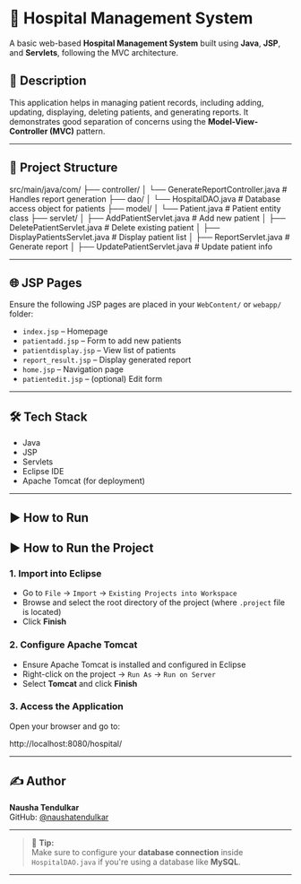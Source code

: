 # 🏥 Hospital Management System

A basic web-based **Hospital Management System** built using **Java**, **JSP**, and **Servlets**, following the MVC architecture.

## 📌 Description

This application helps in managing patient records, including adding, updating, displaying, deleting patients, and generating reports. It demonstrates good separation of concerns using the **Model-View-Controller (MVC)** pattern.

---

## 📁 Project Structure

src/main/java/com/
├── controller/
│ └── GenerateReportController.java # Handles report generation
├── dao/
│ └── HospitalDAO.java # Database access object for patients
├── model/
│ └── Patient.java # Patient entity class
├── servlet/
│ ├── AddPatientServlet.java # Add new patient
│ ├── DeletePatientServlet.java # Delete existing patient
│ ├── DisplayPatientsServlet.java # Display patient list
│ ├── ReportServlet.java # Generate report
│ ├── UpdatePatientServlet.java # Update patient info

---

## 🌐 JSP Pages

Ensure the following JSP pages are placed in your `WebContent/` or `webapp/` folder:

- `index.jsp` – Homepage
- `patientadd.jsp` – Form to add new patients
- `patientdisplay.jsp` – View list of patients
- `report_result.jsp` – Display generated report
- `home.jsp` – Navigation page
- `patientedit.jsp` – (optional) Edit form

---

## 🛠️ Tech Stack

- Java
- JSP
- Servlets
- Eclipse IDE
- Apache Tomcat (for deployment)

---

## ▶️ How to Run

## ▶️ How to Run the Project

### 1. Import into Eclipse

- Go to `File` → `Import` → `Existing Projects into Workspace`
- Browse and select the root directory of the project (where `.project` file is located)
- Click **Finish**

### 2. Configure Apache Tomcat

- Ensure Apache Tomcat is installed and configured in Eclipse
- Right-click on the project → `Run As` → `Run on Server`
- Select **Tomcat** and click **Finish**

### 3. Access the Application

Open your browser and go to:

http://localhost:8080/hospital/

---

## ✍️ Author

**Nausha Tendulkar**  
GitHub: [@naushatendulkar](https://github.com/naushatendulkar)

---

> 📌 **Tip:**  
Make sure to configure your **database connection** inside `HospitalDAO.java` if you're using a database like **MySQL**.

---



